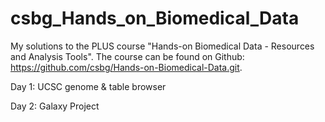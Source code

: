 # csbg_Hands_on_Biomedical_Data
My solutions to the PLUS course "Hands-on Biomedical Data - Resources and Analysis Tools". The course can be found on Github: https://github.com/csbg/Hands-on-Biomedical-Data.git.

Day 1: UCSC genome & table browser

Day 2: Galaxy Project
